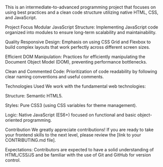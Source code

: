 This is an intermediate-to-advanced programming project that focuses on using best practices and a clean code structure utilizing native HTML, CSS, and JavaScript.

Project Focus
Modular JavaScript Structure: Implementing JavaScript code organized into modules to ensure long-term scalability and maintainability.

Quality Responsive Design: Emphasis on using CSS Grid and Flexbox to build complex layouts that work perfectly across different screen sizes.

Efficient DOM Manipulation: Practices for efficiently manipulating the Document Object Model (DOM), preventing performance bottlenecks.

Clean and Commented Code: Prioritization of code readability by following clear naming conventions and useful comments.

Technologies Used
We work with the fundamental web technologies:

Structure: Semantic HTML5.

Styles: Pure CSS3 (using CSS variables for theme management).

Logic: Native JavaScript (ES6+) focused on functional and basic object-oriented programming.

Contribution
We greatly appreciate contributions! If you are ready to take your frontend skills to the next level, please review the [link to your CONTRIBUTING.md file].

Expectations: Contributors are expected to have a solid understanding of HTML/CSS/JS and be familiar with the use of Git and GitHub for version control.